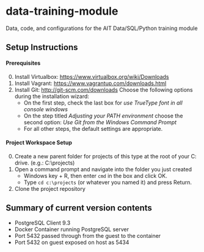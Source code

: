 # data-training-module
Data, code, and configurations for the AIT Data/SQL/Python training module


## Setup Instructions
#### Prerequisites
0. Install Virtualbox: https://www.virtualbox.org/wiki/Downloads
0. Install Vagrant: https://www.vagrantup.com/downloads.html
0. Install Git: http://git-scm.com/downloads   Choose the following options during the installation wizard:
	* On the first step, check the last box for *use TrueType font in all console windows*
	* On the step titled *Adjusting your PATH environment* choose the second option: *Use Git from the Windows Command Prompt*
	* For all other steps, the default settings are appropriate.
#### Project Workspace Setup
0. Create a new parent folder for projects of this type at the root of your C: drive. (e.g.: C:\projects)
0. Open a command prompt and navigate into the folder you just created
	* Windows key + R, then enter `cmd` in the box and click OK.
	* Type `cd c:\projects` (or whatever you named it) and press Return.
0. Clone the project repository




## Summary of current version contents
* PostgreSQL Client 9.3
* Docker Container running PostgreSQL server
* Port 5432 passed through from the guest to the container
* Port 5432 on guest exposed on host as 5434